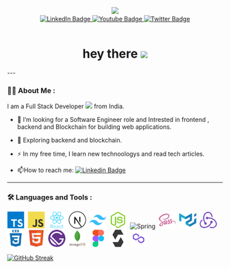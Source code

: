 <div id="header" align="center">
  <img src="https://media.giphy.com/media/M9gbBd9nbDrOTu1Mqx/giphy.gif" width="100"/>
</div>
<div id="badges" align="center">
    <a href="https://www.linkedin.com/in/sammed-betadur-8b9b291a5/">
    <img src="https://img.shields.io/badge/LinkedIn-blue?style=for-the-badge&logo=linkedin&logoColor=white" alt="LinkedIn Badge"/>
  </a>
  <a href="your-youtube-URL">
    <img src="https://img.shields.io/badge/YouTube-red?style=for-the-badge&logo=youtube&logoColor=white" alt="Youtube Badge"/>
  </a>
  <a href="https://twitter.com/samjain2001">
    <img src="https://img.shields.io/badge/Twitter-blue?style=for-the-badge&logo=twitter&logoColor=white" alt="Twitter Badge"/>
  </a>
</br>
  <img src="https://komarev.com/ghpvc/?username=sammed-21&style=flat-square&color=blue" alt=""/>
  <h1>
  hey there
  <img src="https://media.giphy.com/media/hvRJCLFzcasrR4ia7z/giphy.gif" width="30px"/>
</h1>
<!--   <div align="center">
  <img src="https://media.giphy.com/media/V6KJEbpPYQd1hkYFwD/giphy.gif" width="500" height="300"/>
</div> -->
</div>
  ---
 
    

### :man_technologist: About Me :
I am a Full Stack Developer <img src="https://media.giphy.com/media/WUlplcMpOCEmTGBtBW/giphy.gif" width="30"> from India.

- :telescope: I’m looking for a Software Engineer role and Intrested in frontend , backend and Blockchain  for building web applications.

- :seedling: Exploring backend and blockchain.

- :zap: In my free time, I learn new technoologys and read tech articles.

- :mailbox:How to reach me: [![Linkedin Badge](https://img.shields.io/badge/-sammed-blue?style=flat&logo=Linkedin&logoColor=white)](https://www.linkedin.com/in/sammed-betadur-8b9b291a5/)
  
----

### :hammer_and_wrench: Languages and Tools :
<div>
  <img src="https://github.com/devicons/devicon/blob/master/icons/typescript/typescript-original.svg" title="React" alt="React" width="40" height="40"/>&nbsp;
  <img src="https://github.com/devicons/devicon/blob/master/icons/javascript/javascript-original.svg" title="JavaScript" alt="JavaScript" width="40" height="40"/>&nbsp;
  <img src="https://github.com/devicons/devicon/blob/master/icons/react/react-original-wordmark.svg" title="React" alt="React" width="40" height="40"/>&nbsp;
  <img src="https://github.com/devicons/devicon/blob/master/icons/nextjs/nextjs-line.svg" title="Java" alt="Java" width="40" height="40"/>&nbsp;
  <img src="https://github.com/devicons/devicon/blob/master/icons/tailwindcss/tailwindcss-plain.svg" title="Spring" alt="Spring" width="40" height="40"/>&nbsp;
  <img src="https://github.com/devicons/devicon/blob/master/icons/nodejs/nodejs-original.svg" title="Spring" alt="Spring" width="40" height="40"/>&nbsp;
  <img src="https://github.com/flathub/com.getpostman.Postman/blob/master/logo-mark.svg" title="Spring" alt="Spring" width="40" height="40"/>&nbsp;
  <img src="https://github.com/devicons/devicon/blob/master/icons/sass/sass-original.svg" title="Material UI" alt="Material UI" width="40" height="40"/>&nbsp;
  <img src="https://github.com/devicons/devicon/blob/master/icons/materialui/materialui-original.svg" title="Material UI" alt="Material UI" width="40" height="40"/>&nbsp;
  <img src="https://github.com/devicons/devicon/blob/master/icons/redux/redux-original.svg" title="Redux" alt="Redux " width="40" height="40"/>&nbsp;
  <img src="https://github.com/devicons/devicon/blob/master/icons/css3/css3-plain-wordmark.svg"  title="CSS3" alt="CSS" width="40" height="40"/>&nbsp;
  <img src="https://github.com/devicons/devicon/blob/master/icons/html5/html5-original.svg" title="HTML5" alt="HTML" width="40" height="40"/>&nbsp;
  <img src="https://github.com/devicons/devicon/blob/master/icons/gatsby/gatsby-original.svg" title="Gatsby"  alt="Gatsby" width="40" height="40"/>&nbsp;
  <img src="https://github.com/devicons/devicon/blob/master/icons/mongodb/mongodb-original-wordmark.svg" title="Gatsby"  alt="Gatsby" width="40" height="40"/>&nbsp;
  <img src="https://github.com/devicons/devicon/blob/master/icons/figma/figma-original.svg" title="Gatsby"  alt="Gatsby" width="40" height="40"/>&nbsp;
  <img src="https://github.com/devicons/devicon/blob/master/icons/solidity/solidity-plain.svg" title="Gatsby"  alt="Gatsby" width="40" height="40"/>&nbsp;
  <img src="https://github.com/devicons/devicon/blob/master/icons/polygon/polygon-original.svg" title="Gatsby"  alt="Gatsby" width="40" height="40"/>&nbsp;
</div>

[![GitHub Streak](https://streak-stats.demolab.com/?user=sammed-21&theme=dark)](https://git.io/streak-stats)



<!---
![Top Langs](https://github-readme-stats.vercel.app/api/top-langs/?username=sammed-21&exclude_repo=github-readme-stats,sammed-21.github.io)
[sammed's GitHub stats](https://github-readme-stats.vercel.app/api?username=sammed-21&show_icons=true&theme=radical)
[![trophy](https://github-profile-trophy.vercel.app/?username=sammed-21&theme=onedark)](https://github.com/ryo-ma/github-profile-trophy) !
sammed-21/sammed-21 is a ✨ special ✨ repository because its `README.md` (this file) appears on your GitHub profile.
You can click the Preview link to take a look at your changes.

web developer| blockchain developer | React | Next | Typescript | TailwindCss | Javascript | Node.js | Express.js
--->
